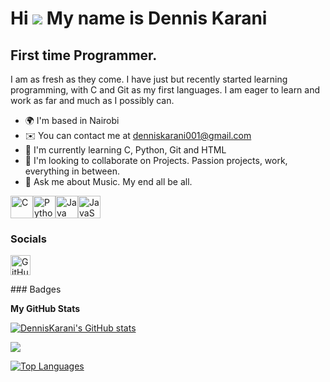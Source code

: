 Hi ![](https://user-images.githubusercontent.com/18350557/176309783-0785949b-9127-417c-8b55-ab5a4333674e.gif) My name is Dennis Karani
======================================================================================================================================

First time Programmer.
----------------------

I am as fresh as they come. I have just but recently started learning programming, with C and Git as my first languages. I am eager to learn and work as far and much as I possibly can.

* 🌍  I'm based in Nairobi
* ✉️  You can contact me at [denniskarani001@gmail.com](mailto:denniskarani001@gmail.com)
* 🧠  I'm currently learning C, Python, Git and HTML
* 👥  I'm looking to collaborate on Projects. Passion projects, work, everything in between.
* 💬  Ask me about Music. My end all be all.

<p align="left">
<a href="https://docs.microsoft.com/en-us/cpp/?view=msvc-170" target="_blank" rel="noreferrer"><img src="https://raw.githubusercontent.com/danielcranney/readme-generator/main/public/icons/skills/c-colored.svg" alt="C" title="C" width="36" height="36" /></a><a href="https://www.python.org/" target="_blank" rel="noreferrer"><img src="https://raw.githubusercontent.com/danielcranney/readme-generator/main/public/icons/skills/python-colored.svg" alt="Python" title="Python" width="36" height="36" /></a><a href="https://www.oracle.com/java/" target="_blank" rel="noreferrer"><img src="https://raw.githubusercontent.com/danielcranney/readme-generator/main/public/icons/skills/java-colored.svg" alt="Java" title="Java" width="36" height="36" /></a><a href="https://developer.mozilla.org/en-US/docs/Web/JavaScript" target="_blank" rel="noreferrer"><img src="https://raw.githubusercontent.com/danielcranney/readme-generator/main/public/icons/skills/javascript-colored.svg" alt="JavaScript" title="JavaScript" width="36" height="36" /></a>
</p>

### Socials

<p align="left"> <a href="https://www.github.com/DennisKarani" target="_blank" rel="noreferrer"> <picture> <source media="(prefers-color-scheme: dark)" srcset="https://raw.githubusercontent.com/danielcranney/readme-generator/main/public/icons/socials/github-dark.svg" /> <source media="(prefers-color-scheme: light)" srcset="https://raw.githubusercontent.com/danielcranney/readme-generator/main/public/icons/socials/github.svg" /> <img src="https://raw.githubusercontent.com/danielcranney/readme-generator/main/public/icons/socials/github.svg" width="32" height="32" alt="GitHub" title="GitHub" /> </picture> </a></p>
### Badges

<b>My GitHub Stats</b>

<a href="http://www.github.com/DennisKarani"><img src="https://github-readme-stats.vercel.app/api?username=DennisKarani&show_icons=true&hide=&count_private=true&title_color=0891b2&text_color=ffffff&icon_color=0891b2&bg_color=1c1917&hide_border=true&show_icons=true" alt="DennisKarani's GitHub stats" /></a>

<a href="http://www.github.com/DennisKarani"><img src="https://github-readme-streak-stats.herokuapp.com/?user=DennisKarani&stroke=ffffff&background=1c1917&ring=0891b2&fire=0891b2&currStreakNum=ffffff&currStreakLabel=0891b2&sideNums=ffffff&sideLabels=ffffff&dates=ffffff&hide_border=true" /></a>

<a href="https://github.com/DennisKarani" align="left"><img src="https://github-readme-stats.vercel.app/api/top-langs/?username=DennisKarani&langs_count=10&title_color=0891b2&text_color=ffffff&icon_color=0891b2&bg_color=1c1917&hide_border=true&locale=en&custom_title=Top%20%Languages" alt="Top Languages" /></a>
